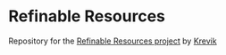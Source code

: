 # Refinable Resources
Repository for the [Refinable Resources project](https://www.curseforge.com/minecraft/mc-mods/refinable-resources) by [Krevik](https://github.com/Krevik)
